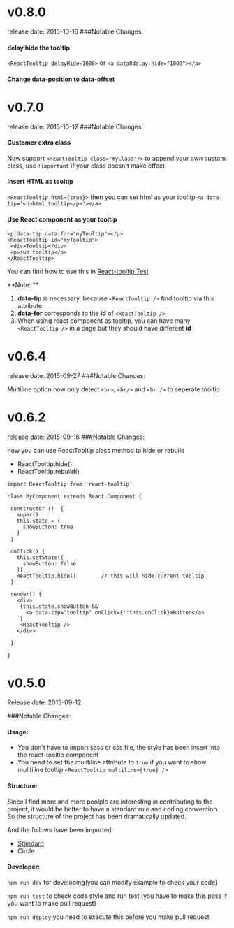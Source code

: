 v0.8.0
======
release date: 2015-10-16
###Notable Changes:

#### delay hide the tooltip
`<ReactTooltip delayHide=1000>` or `<a data0delay-hide="1000"></a>`

#### Change data-position to data-offset


v0.7.0
======
release date: 2015-10-12
###Notable Changes:

#### Customer extra class
Now support `<ReactTooltip class="myClass"/>` to append your own custom class, use `!important` if your class doesn't make effect

#### Insert HTML as tooltip
`<ReactTooltip html={true}>` then you can set html as your tooltip `<a data-tip='<p>html tooltip</p>'></a>`

#### Use React component as your tooltip

```
<p data-tip data-for="myTooltip"></p>
<ReactTooltip id="myTooltip">
 <div>Tooltip</div>
 <p>sub tooltip</p>
</ReactTooltip>
```

You can find how to use this in [React-tooltip Test](http://wwayne.github.io/react-tooltip)

**Note: ** 

1. **data-tip** is necessary, because `<ReactTooltip />` find tooltip via this attribute
2. **data-for** corresponds to the **id** of `<ReactTooltip />`
3. When using react component as tooltip, you can have many `<ReactTooltip />` in a page but they should have different **id**



v0.6.4
======
release date: 2015-09-27
###Notable Changes:

Multiline option now only detect `<br>`, `<br/>` and `<br />` to seperate tooltip 


v0.6.2
======
release date: 2015-09-16
###Notable Changes:

now you can use ReactTooltip class method to hide or rebuild

* ReactTooltip.hide()
* ReactTooltip.rebuild()

```
import ReactTooltip from 'react-tooltip'

class MyComponent extends React.Component {

 constructor ()  {
   super()
   this.state = {
     showButton: true
   }
 }

 onClick() {
   this.setState({
     showButton: false
   })
   ReactTooltip.hide()        // this will hide current tooltip
 }

 render() {
   <div>
    {this.state.showButton &&
      <a data-tip="tooltip" onClick={::this.onClick}>Button</a>
    }
    <ReactTooltip />
   </div>

 }

}
```


v0.5.0
======
Release date: 2015-09-12

###Notable Changes:
#### Usage:
* You don't have to import sass or css file, the style has been insert into the react-tooltip component 
* You need to set the mulitiline attribute to `true` if you want to show mulitiline tooltip `<ReactTooltip multiline={true} />`

#### Structure:
Since I find more and more peolple are interesting in contributing to the project, it would be better to have a standard rule and coding convention. So the structure of the project has been dramatically updated.

And the follows have been imported:

* [Standard](https://github.com/feross/standard)
* Circle 

#### Developer:
`npm run dev`  for developing(you can modify example to check your code)

`npm run test` to check code style and run test (you have to make this pass if you want to make pull request)

`npm run deploy` you need to execute this before you make pull request
